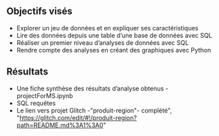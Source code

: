 ## Objectifs visés
* Explorer un jeu de données et en expliquer ses caractéristiques
* Lire des données depuis une table d’une base de données avec SQL
* Réaliser un premier niveau d’analyses de données avec SQL
* Rendre compte des analyses en créant des graphiques avec Python
## Résultats
* Une fiche synthèse des résultats d’analyse obtenus -  projectForMS.ipynb
* SQL requêtes 
* Le lien vers projet Glitch -\"produit-region\"- complété",
    "https://glitch.com/edit/#!/produit-region?path=README.md%3A1%3A0"
